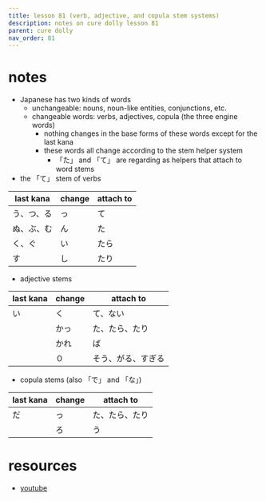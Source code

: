 ```yaml
---
title: lesson 81 (verb, adjective, and copula stem systems)
description: notes on cure dolly lesson 81
parent: cure dolly
nav_order: 81
---
```

# notes
- Japanese has two kinds of words
	- unchangeable: nouns, noun-like entities, conjunctions, etc.
	- changeable words: verbs, adjectives, copula (the three engine words)
		- nothing changes in the base forms of these words except for the last kana
		- these words all change according to the stem helper system
			- 「た」 and 「て」 are regarding as helpers that attach to word stems
- the 「て」 stem of verbs

| last kana | change | attach to |
| --------- | ------ | --------- |
| う、つ、る     | っ      | て         |
| ぬ、ぶ、む     | ん      | た         |
| く、ぐ       | い      | たら        |
| す         | し      | たり        |

- adjective stems

| last kana | change | attach to |
| --------- | ------ | --------- |
| い         | く      | て、ない      |
|           | かっ     | た、たら、たり   |
|           | かれ     | ば         |
|           | ０      | そう、がる、すぎる |

- copula stems (also 「で」 and 「な」)

| last kana | change | attach to |
| --------- | ------ | --------- |
| だ         | っ      | た、たら、たり   |
|           | ろ      | う         |

# resources
- [youtube](https://www.youtube.com/watch?v=uoj5l8-Ppws)